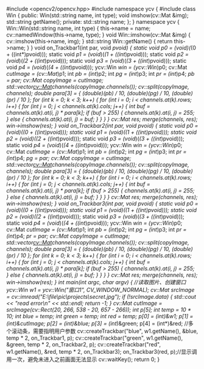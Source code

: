 #include <opencv2/opencv.hpp>
#include <ctime>
namespace ycv {
#include<iostream>
	class Win {
	public:
		Win(std::string name, int type);
		void imshow(cv::Mat &img);
		std::string getName();
	private:
		std::string name;
	};
}
namespace ycv {
	Win::Win(std::string name, int type) {
		this->name = name;
		cv::namedWindow(this->name, type);
	}
	void Win::imshow(cv::Mat &img) {
		cv::imshow(this->name, img);
	}
	std::string Win::getName() {
		return this->name;
	}
}
void on_Trackbar1(int par, void *pvoid)
{
	static void *p0 = (void*)(*(0 + ((int*)pvoid)));
	static void *p1 = (void*)(*(1 + ((int*)pvoid)));
	static void *p2 = (void*)(*(2 + ((int*)pvoid)));
	static void *p3 = (void*)(*(3 + ((int*)pvoid)));
	static void *p4 = (void*)(*(4 + ((int*)pvoid)));
	ycv::Win *win = (ycv::Win*)p0;
	cv::Mat *cutImage = (cv::Mat*)p1;
	int *pb = (int*)p2;
	int *pg = (int*)p3;
	int *pr = (int*)p4;
	*pb = par;
	cv::Mat copyImage = *cutImage;
	std::vector<cv::Mat>channels(copyImage.channels());
	cv::split(copyImage, channels);
	double para[3] = { (double)(*pb) / 10, (double)(*pg) / 10, (double)(*pr) / 10 };
	for (int k = 0; k < 3; k++) {
		for (int i = 0; i < channels.at(k).rows; i++) {
			for (int j = 0; j < channels.at(k).cols; j++) {
				int buf = channels.at(k).at<unsigned char>(i, j) * para[k];
				if (buf > 255) {
					channels.at(k).at<unsigned char>(i, j) = 255;
				}
				else {
					channels.at(k).at<unsigned char>(i, j) = buf;
				}
			}
		}
	}
	cv::Mat res;
	merge(channels, res);
	win->imshow(res);
}
void on_Trackbar2(int par, void *pvoid)
{
	static void *p0 = (void*)(*(0 + ((int*)pvoid)));
	static void *p1 = (void*)(*(1 + ((int*)pvoid)));
	static void *p2 = (void*)(*(2 + ((int*)pvoid)));
	static void *p3 = (void*)(*(3 + ((int*)pvoid)));
	static void *p4 = (void*)(*(4 + ((int*)pvoid)));
	ycv::Win *win = (ycv::Win*)p0;
	cv::Mat *cutImage = (cv::Mat*)p1;
	int *pb = (int*)p2;
	int *pg = (int*)p3;
	int *pr = (int*)p4;
	*pg = par;
	cv::Mat copyImage = *cutImage;
	std::vector<cv::Mat>channels(copyImage.channels());
	cv::split(copyImage, channels);
	double para[3] = { (double)(*pb) / 10, (double)(*pg) / 10, (double)(*pr) / 10 };
	for (int k = 0; k < 3; k++) {
		for (int i = 0; i < channels.at(k).rows; i++) {
			for (int j = 0; j < channels.at(k).cols; j++) {
				int buf = channels.at(k).at<unsigned char>(i, j) * para[k];
				if (buf > 255) {
					channels.at(k).at<unsigned char>(i, j) = 255;
				}
				else {
					channels.at(k).at<unsigned char>(i, j) = buf;
				}
			}
		}
	}
	cv::Mat res;
	merge(channels, res);
	win->imshow(res);
}
void on_Trackbar3(int par, void *pvoid)
{
	static void *p0 = (void*)(*(0 + ((int*)pvoid)));
	static void *p1 = (void*)(*(1 + ((int*)pvoid)));
	static void *p2 = (void*)(*(2 + ((int*)pvoid)));
	static void *p3 = (void*)(*(3 + ((int*)pvoid)));
	static void *p4 = (void*)(*(4 + ((int*)pvoid)));
	ycv::Win *win = (ycv::Win*)p0;
	cv::Mat *cutImage = (cv::Mat*)p1;
	int *pb = (int*)p2;
	int *pg = (int*)p3;
	int *pr = (int*)p4;
	*pr = par;
	cv::Mat copyImage = *cutImage;
	std::vector<cv::Mat>channels(copyImage.channels());
	cv::split(copyImage, channels);
	double para[3] = { (double)(*pb) / 10, (double)(*pg) / 10, (double)(*pr) / 10 };
	for (int k = 0; k < 3; k++) {
		for (int i = 0; i < channels.at(k).rows; i++) {
			for (int j = 0; j < channels.at(k).cols; j++) {
				int buf = channels.at(k).at<unsigned char>(i, j) * para[k];
				if (buf > 255) {
					channels.at(k).at<unsigned char>(i, j) = 255;
				}
				else {
					channels.at(k).at<unsigned char>(i, j) = buf;
				}
			}
		}
	}
	cv::Mat res;
	merge(channels, res);
	win->imshow(res);
}
int main(int argc, char** argv)
{
	//读取图片、创建窗口
	ycv::Win w1 = ycv::Win("窗口1", CV_WINDOW_NORMAL);
	cv::Mat srcImage = cv::imread("E:\\file\\pic\\projects\\secret.jpg");
	if (!srcImage.data) {
		std::cout << "read error\n" << std::endl;
		return -1;
	}
	cv::Mat cutImage = srcImage(cv::Rect(20, 266, 538 - 20, 657 - 266));
	int *p[5];
	int temp = 10 * 10;
	int blue = temp;
	int green = temp;
	int red = temp;
	p[0] = (int*)&w1;
	p[1] = (int*)&cutImage;
	p[2] = (int*)&blue;
	p[3] = (int*)&green;
	p[4] = (int*)&red;
	//多个滚动条，需要指明用户参数
	cv::createTrackbar("blue", w1.getName(), &blue, temp * 2, on_Trackbar1, p);
	cv::createTrackbar("green", w1.getName(), &green, temp * 2, on_Trackbar2, p);
	cv::createTrackbar("red", w1.getName(), &red, temp * 2, on_Trackbar3);
	on_Trackbar3(red, p);//显示调用一次，避免未进入之前画面无法显示
	cv::waitKey();
	return 0;
}
